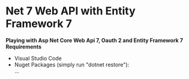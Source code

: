 # Net 7 Web API with Entity Framework 7
**Playing with Asp Net Core Web Api 7, Oauth 2 and Entity Framework 7**
**Requirements** 
- Visual Studio Code
- Nuget Packages (simply run "dotnet restore"):  
...